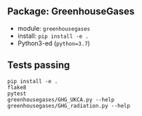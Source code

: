## Package: GreenhouseGases

- module: ``greenhousegases``
- install: ``pip install -e .``
- Python3-ed (``python=3.7``)

## Tests passing

```
pip install -e .
flake8
pytest
greenhousegases/GHG_UKCA.py --help
greenhousegases/GHG_radiation.py --help
```
